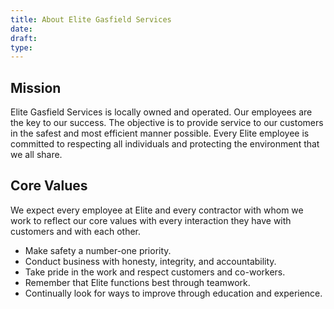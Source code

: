 ```yaml
---
title: About Elite Gasfield Services
date:
draft:
type:
---
```


## Mission

Elite Gasfield Services is locally owned and operated. Our employees are the key to our success.  The objective is to provide service to our customers in the safest and most efficient manner possible. Every Elite employee is committed to respecting all individuals and protecting the environment that we all share.

## Core Values

We expect every employee at Elite and every contractor with whom we work to reflect our core values with every interaction they have with customers and with each other.

  - Make safety a number-one priority.
  - Conduct business with honesty, integrity, and accountability.
  - Take pride in the work and respect customers and co-workers.
  - Remember that Elite functions best through teamwork.
  - Continually look for ways to improve through education and experience.